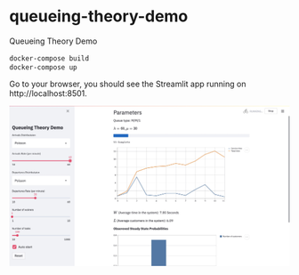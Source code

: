# queueing-theory-demo
Queueing Theory Demo

```
docker-compose build
docker-compose up
```

Go to your browser, you should see the Streamlit app running on http://localhost:8501.

![alt text](https://github.com/YogevKr/queueing-theory-demo/blob/421884d841fe5a49c6c9bd5c8f215d34f8c9a6d9/Preview.jpg?raw=true)

